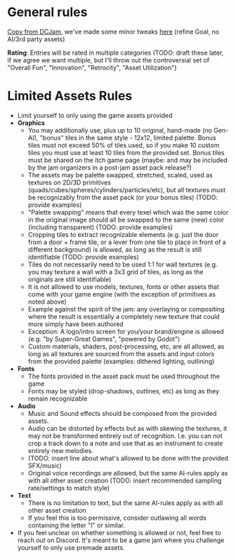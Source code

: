 # General rules

[Copy from DCJam](<https://itch.io/jam/dcjam2025>), we've made some minor tweaks [here](https://github.com/local-minimum/informal-but-limited-dungeon-crawler-jam-assets-2025/blob/main/rules/rules-dcjam-updated.md) (refine Goal, no AI/3rd party assets)

**Rating**: Entries will be rated in multiple categories (TODO: draft these later, if we agree we want multiple, but I'll throw out the controversial set of "Overall Fun", "Innovation", "Retrocity", "Asset Utilization")

# Limited Assets Rules
* Limit yourself to only using the game assets provided
* **Graphics**
  * You may additionally use, plus up to 10 original, hand-made (no Gen-AI), "bonus" tiles in the same style - 12x12, limited palette. Bonus tiles must not exceed 50% of tiles used, so if you make 10 custom tiles you must use at least 10 tiles from the provided set. Bonus tiles must be shared on the itch game page (maybe: and may be included by the jam organizers in a post-jam asset pack release?)
  * The assets may be palette swapped, stretched, scaled, used as textures on 2D/3D primitives (quads/cubes/spheres/cylinders/particles/etc), but all textures must be recognizably from the asset pack (or your bonus tiles) (TODO: provide examples)
  * "Palette swapping" means that every texel which was the same color in the original image should all be swapped to the same (new) color (including transparent) (TODO: provide examples)
  * Cropping tiles to extract recognizable elements (e.g. just the door from a door + frame tile, or a lever from one tile to place in front of a different background) is allowed, as long as the result is still identifiable (TODO: provide examples)
  * Tiles do not necessarily need to be used 1:1 for wall textures (e.g. you may texture a wall with a 3x3 grid of tiles, as long as the originals are still identifiable)
  * It is not allowed to use models, textures, fonts or other assets that come with your game engine (with the exception of primitives as noted above)
  * Example against the spirit of the jam: any overlaying or compositing where the result is essentially a completely new texture that could more simply have been authored
  * Exception: A logo/intro screen for you/your brand/engine is allowed (e.g. "by Super-Great Games", "powered by Godot")
  * Custom materials, shaders, post-processing, etc, are all allowed, as long as all textures are sourced from the assets and input colors from the provided palette (examples: dithered lighting, outlining)
* **Fonts**
  * The fonts provided in the asset pack must be used throughout the game 
  * Fonts may be styled (drop-shadows, outlines, etc) as long as they remain recognizable
* **Audio**
  * Music and Sound effects should be composed from the provided assets.
  * Audio can be distorted by effects but as with skewing the textures, it may not be transformed entirely out of recognition. I.e. you can not crop a track down to a note and use that as an instrument to create entirely new melodies. 
  * (TODO: insert line about what's allowed to be done with the provided SFX/music)
  * Original voice recordings are allowed, but the same AI-rules apply as with all other asset creation (TODO: insert recommended sampling rate/settings to match style)
* **Text**
  * There is no limitation to text, but the same AI-rules apply as with all other asset creation
  * If you feel this is too permissive, consider outlawing all words containing the letter "I" or similar.
* If you feel unclear on whether something is allowed or not, feel free to reach out on Discord.  It's meant to be a game jam where you challenge yourself to only use premade assets.
